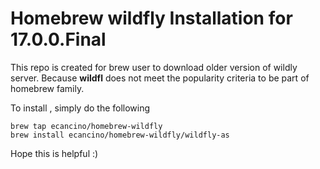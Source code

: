 # Homebrew wildfly Installation for 17.0.0.Final


This repo is created for brew user to download older version of wildly server.
Because **wildfl** does not meet the popularity criteria to be part of homebrew family.

To install , simply do the following

```shell
brew tap ecancino/homebrew-wildfly
brew install ecancino/homebrew-wildfly/wildfly-as
```

Hope this is helpful :)
